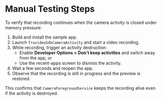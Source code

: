 # Manual Testing Steps

To verify that recording continues when the camera activity is closed under memory pressure:

1. Build and install the sample app.
2. Launch `TruvideoSdkCameraActivity` and start a video recording.
3. While recording, trigger an activity destruction:
   - Enable **Developer Options > Don't keep activities** and switch away from the app, or
   - Use the recent-apps screen to dismiss the activity.
4. Wait a few seconds and reopen the app.
5. Observe that the recording is still in progress and the preview is restored.

This confirms that `CameraForegroundService` keeps the recording alive even if the activity is destroyed.

